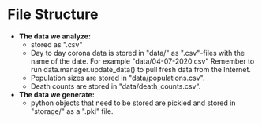 
# File Structure #

- __The data we analyze:__
    + stored as ".csv"
    + Day to day corona data is stored in "data/" as ".csv"-files with the name of the date. For example "data/04-07-2020.csv" Remember to run data.manager.update_data() to pull fresh data from the Internet.
    + Population sizes are stored in "data/populations.csv".
    + Death counts are stored in "data/death_counts.csv".
- __The data we generate:__
    + python objects that need to be stored are pickled and stored in "storage/" as a ".pkl" file.
